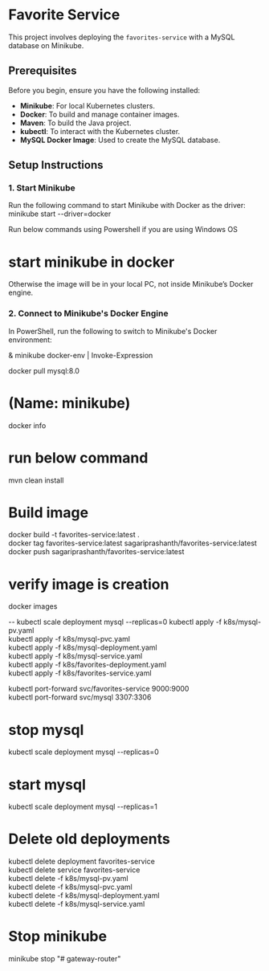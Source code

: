 # Favorite Service

This project involves deploying the `favorites-service` with a MySQL database on Minikube.

## Prerequisites

Before you begin, ensure you have the following installed:

- **Minikube**: For local Kubernetes clusters.
- **Docker**: To build and manage container images.
- **Maven**: To build the Java project.
- **kubectl**: To interact with the Kubernetes cluster.
- **MySQL Docker Image**: Used to create the MySQL database.

## Setup Instructions

### 1. Start Minikube

Run the following command to start Minikube with Docker as the driver:  <br />
minikube start --driver=docker  <br />

Run below commands using Powershell if  you are using Windows OS
# start minikube in docker
Otherwise the image will be in your local PC, not inside Minikube’s Docker engine.
 
### 2. Connect to Minikube's Docker Engine
In PowerShell, run the following to switch to Minikube's Docker environment:

& minikube docker-env | Invoke-Expression


docker pull mysql:8.0

# (Name: minikube)
docker info  

# run below command 
mvn clean install  

# Build image 
docker build -t favorites-service:latest .  <br />
docker tag favorites-service:latest sagariprashanth/favorites-service:latest <br />
docker push sagariprashanth/favorites-service:latest <br />


# verify image is creation
docker images <br />


-- kubectl scale deployment mysql --replicas=0
kubectl apply -f k8s/mysql-pv.yaml <br />
kubectl apply -f k8s/mysql-pvc.yaml <br />
kubectl apply -f k8s/mysql-deployment.yaml <br />
kubectl apply -f k8s/mysql-service.yaml <br />
kubectl apply -f k8s/favorites-deployment.yaml <br />
kubectl apply -f k8s/favorites-service.yaml <br />


kubectl port-forward svc/favorites-service 9000:9000 <br />
kubectl port-forward svc/mysql 3307:3306 <br />

# stop mysql 
kubectl scale deployment mysql --replicas=0

# start mysql 
kubectl scale deployment mysql --replicas=1

# Delete old deployments 
kubectl delete deployment favorites-service <br />
kubectl delete service favorites-service <br />
kubectl delete -f k8s/mysql-pv.yaml <br />
kubectl delete -f k8s/mysql-pvc.yaml <br />
kubectl delete -f k8s/mysql-deployment.yaml <br />
kubectl delete -f k8s/mysql-service.yaml <br />

# Stop minikube
minikube stop
"# gateway-router" 
